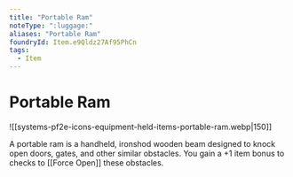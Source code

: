 ```yaml
---
title: "Portable Ram"
noteType: ":luggage:"
aliases: "Portable Ram"
foundryId: Item.e9Qldz27Af95PhCn
tags:
  - Item
---
```


# Portable Ram
![[systems-pf2e-icons-equipment-held-items-portable-ram.webp|150]]

A portable ram is a handheld, ironshod wooden beam designed to knock open doors, gates, and other similar obstacles. You gain a +1 item bonus to checks to [[Force Open]] these obstacles.
